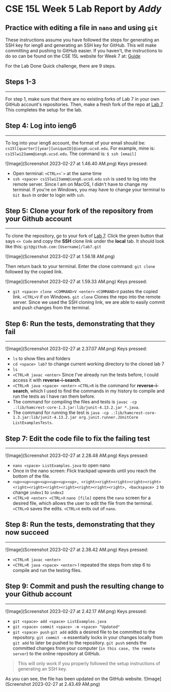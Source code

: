 # CSE 15L Week 5 Lab Report by *Addy*

## Practice with editing a file in `nano` and using `git`

These instructions assume you have followed the steps for generating an SSH key for ieng6 and generating an SSH key for GitHub. This will make committing and pushing to GitHub easier. If you haven't, the instructions to do so can be found on the CSE 15L website for Week 7 at: [Guide](https://ucsd-cse15l-w23.github.io/week/week7/#github-and-login-command-line-setup)

For the Lab Done Quick challenge, there are 9 steps.

## Steps 1-3
---
For step 1, make sure that there are no existing forks of Lab 7 in your own GitHub account's repositories. Then, make a fresh fork of the repo at [Lab 7](https://github.com/ucsd-cse15l-w23/lab7). This completes the setup for the lab.

## Step 4: Log into ieng6
---
To log into your ieng6 account, the format of your email should be: `cs15l[quarter][year][uniqueID]@ieng6.ucsd.edu`.
For example, mine is: `cs15lwi23amm@ieng6.ucsd.edu`.
The command is: `$ ssh [email]`

![Image](Screenshot 2023-02-27 at 1.46.40 AM.png)
Keys pressed: 
* Open terminal: ``<CTRL><`>`` at the same time
* `ssh <space> cs15lwi23amm@ieng6.ucsd.edu`
`ssh` is used to log into the remote server. Since I am on MacOS, I didn't have to change my terminal. If you're on Windows, you may have to change your terminal to `Git Bash` in order to login with `ssh`.

## Step 5: Clone your fork of the repository from your Github account
---
To clone the repository, go to your fork of [Lab 7](https://github.com/ucsd-cse15l-w23/lab7). Click the green button that says `<> Code` and copy the **SSH** clone link under the **local** tab. It should look like this: `git@github.com:[Username]/lab7.git`

![Image](Screenshot 2023-02-27 at 1.56.18 AM.png)

Then return back to your terminal. Enter the clone command: `git clone` followed by the copied link.

![Image](Screenshot 2023-02-27 at 1.59.33 AM.png)
Keys pressed:
* `git <space> clone <COMMAND>V <enter>` `<COMMAND>V` pastes the copied link. `<CTRL>V` if on Windows.
`git clone` Clones the repo into the remote server. Since we used the SSH cloning link, we are able to easily commit and push changes from the terminal.

## Step 6: Run the tests, demonstrating that they fail
---
![Image](Screenshot 2023-02-27 at 2.37.07 AM.png)
Keys pressed:
* `ls` to show files and folders
* `cd <space> lab7` to change current working directory to the cloned lab 7
* `ls`
* `<CTRL>R javac <enter>` Since I've already run the tests before, I could access it with **reverse-i-search**.
* `<CTRL>R java <space> <enter>`
`<CTRL>R` is the command for **reverse-i-search**, which I used to find the commands in my history to compile and run the tests as I have ran them before.
* The command for compiling the files and tests is `javac -cp .:lib/hamcrest-core-1.3.jar:lib/junit-4.13.2.jar *.java`.
* The command for running the test is `java -cp .:lib/hamcrest-core-1.3.jar:lib/junit-4.13.2.jar org.junit.runner.JUnitCore ListExamplesTests`.

## Step 7: Edit the code file to fix the failing test
---
![Image](Screenshot 2023-02-27 at 2.28.48 AM.png)
Keys pressed:
* `nano <space> ListExamples.java` to open nano
* Once in the nano screen: Flick trackpad upwards until you reach the bottom of the file.
* `<up><up><up><up><up><up><up>, <right><right><right><right><right><right><right><right><right><right><right><right>, <backspace> 2` to change `index1` to `index2`
* `<CTRL>O <enter> <CTRL>X`
`nano [file]` opens the `nano` screen for a desired file, which allows the user to edit the file from the terminal. `<CTRL>O` saves the edits. `<CTRL>X` exits out of `nano`.

## Step 8: Run the tests, demonstrating that they now succeed
---
![Image](Screenshot 2023-02-27 at 2.38.42 AM.png)
Keys pressed:
* `<CTRL>R javac <enter>`
* `<CTRL>R java <space> <enter>`
I repeated the steps from step 6 to compile and run the testing files.

## Step 9: Commit and push the resulting change to your Github account
---
![Image](Screenshot 2023-02-27 at 2.42.17 AM.png)
Keys pressed:
* `git <space> add <space> ListExamples.java`
* `git <space> commit <space> -m <space> "Updated"`
* `git <space> push`
`git add` adds a desired file to be committed to the repository. `git commit -m` essentially locks in your changes locally from `git add` to later be pushed to the repository. `git push` sends the committed changes from your computer (`in this case, the remote server`) to the online repository at GitHub.
> This will only work if you properly followed the setup instructions of generating an SSH key.

As you can see, the file has been updated on the GitHub website.
![Image](Screenshot 2023-02-27 at 2.43.49 AM.png)
